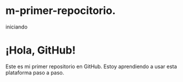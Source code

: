 # m-primer-repocitorio.
iniciando 
# ¡Hola, GitHub!
Este es mi primer repositorio en GitHub. Estoy aprendiendo a usar esta plataforma paso a paso.

